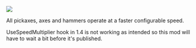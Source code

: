 [![](https://img.shields.io/static/v1?style=flat-square&logo=discord&logoColor=white&color=blue&label=discord&message=valks%20games)](https://discord.gg/866cg8yfxZ)

All pickaxes, axes and hammers operate at a faster configurable speed.

UseSpeedMultiplier hook in 1.4 is not working as intended so this mod will have to wait a bit before it's published.
